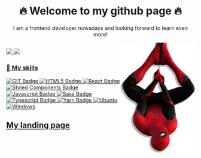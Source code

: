  <h1 align="center"> 🔥 Welcome to my github page 🔥 </h1>
 <p align="center"> I am a frontend developer nowadays and looking forward to learn even more! </p>

<img align="right" width="200px" src="./img/miranha.png">

##

<div>
    <a href="https//beacons.ai/guim0">
 <img height="170em" src="https://github-readme-stats.vercel.app/api?username=guim0&show_icons=true&theme=radical"/>
  <img height="170em" src="https://github-readme-stats.vercel.app/api/top-langs/?username=anuraghazra&layout=compact&theme=radical"/>     
     
</div>
 
### 🚀 **My skills**
  <div style="display: inline-block> 

![Markdown Badge](https://img.shields.io/badge/Markdown-000000?style=for-the-badge&logo=markdown&logoColor=white)
![GIT Badge](https://img.shields.io/badge/Git-F05032?style=for-the-badge&logo=git&logoColor=white)
![HTML5 Badge](https://img.shields.io/badge/HTML5-E34F26?style=for-the-badge&logo=html5&logoColor=white)
![React Badge](https://img.shields.io/badge/React-20232A?style=for-the-badge&logo=react&logoColor=61DAFB)
![Styled Components Badge](https://img.shields.io/badge/styled--components-DB7093?style=for-the-badge&logo=styled-components&logoColor=white)
![Javascript Badge](https://img.shields.io/badge/JavaScript-F7DF1E?style=for-the-badge&logo=javascript&logoColor=black)
![Sass Badge](https://img.shields.io/badge/Sass-CC6699?style=for-the-badge&logo=sass&logoColor=white)
![Typescript Badge](https://img.shields.io/badge/TypeScript-007ACC?style=for-the-badge&logo=typescript&logoColor=white)
![Yarn Badge](https://img.shields.io/badge/Yarn-2C8EBB?style=for-the-badge&logo=yarn&logoColor=white)
![Ubuntu](https://img.shields.io/badge/Ubuntu-E95420?style=for-the-badge&logo=ubuntu&logoColor=white)
![Windows](https://img.shields.io/badge/Windows-0078D6?style=for-the-badge&logo=windows&logoColor=white)
</div>
              <h2><a href="https://guim0.github.io">My landing page </a>  </h2>           
          
